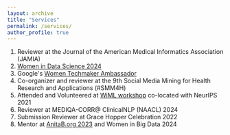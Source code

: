 ```yaml
---
layout: archive
title: "Services"
permalink: /services/
author_profile: true
---
```


1. Reviewer at the Journal of the American Medical Informatics Association (JAMIA)
2. <a href="https://www.widsworldwide.org/get-inspired/blog/people/swati-rajwal/" blank="_blank">Women in Data Science 2024</a>
3. Google's <a href="https://g.dev/swatirajwal" target="_blank">Women Techmaker Ambassador</a>
4. Co-organizer and reviewer at the 9th Social Media Mining for Health Research and Applications (#SMM4H)
5. Attended and Volunteered at <a href="https://x.com/SwatiRajwal/status/1468835482976940032" target="_blank">WiML workshop</a> co-located with NeurIPS 2021
6. Reviewer at MEDIQA-CORR@ ClinicalNLP (NAACL) 2024
7. Submission Reviewer at Grace Hopper Celebration 2022
8. Mentor at <a href="https://x.com/SwatiRajwal/status/1751056567510691906" target="_blank">AnitaB.org 2023</a> and Women in Big Data 2024
